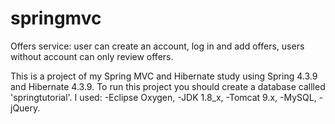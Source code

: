 # springmvc
Offers service: user can create an account, log in and add offers, users without account can only review offers.   

This is a project of my Spring MVC and Hibernate study using Spring 4.3.9 and Hibernate 4.3.9.
To run this project you should create a database callled 'springtutorial'.
I used:
-Eclipse Oxygen,
-JDK 1.8_x,
-Tomcat 9.x,
-MySQL, 
-jQuery.
